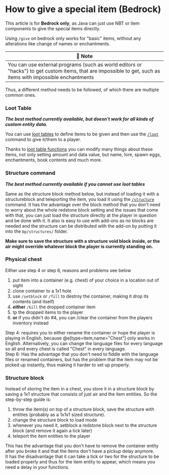 # How to give a special item (Bedrock)

This article is for **Bedrock only**, as Java can just use NBT or item components to give the special items directly.

Using `/give` on bedrock only works for "basic" items, without any alterations like change of names or enchantments.

| 📝 Note |
|---------|
|You can use external programs (such as world editors or "hacks") to get custom items, that are impossible to get, such as items with impossible enchantments|

Thus, a different method needs to be followed, of which there are multiple common ones.

### Loot Table

**_The best method currently available, but doesn't work for all kinds of custom entity data._**

You can use [loot tables](https://wiki.bedrock.dev/loot/loot-tables.html) to define items to be given and then use the [`/loot`](https://minecraft.wiki/w/Commands/loot) command to give it/them to a player.

Thanks to [loot table functions](https://wiki.bedrock.dev/loot/item-functions.html) you can modify many things about these items, not only setting amount and data value, but name, lore, spawn eggs, enchantments, book contents and much more.


### Structure command

**_The best method currently available if you cannot use loot tables_**

Same as the structure block method below, but instead of loading it with a structureblock and teleporting the item, you load it using the [`/structure`](https://minecraft.wiki/Commands/structure) command. It has the advantage over the block method that you don't need to worry about the whole redstone block setting and the issues that come with that, you can just load the structure directly at the player in question and be done with it. It also is easy to use with add-ons as no blocks are needed and the structure can be distributed with the add-on by putting it into the `bp/structures/` folder.

**Make sure to save the structure with a structure void block inside, or the air might override whatever block the player is currently standing on.**


### Physical chest

Either use step 4 or step 6, reasons and problems see below

1. put item into a container (e.g. chest) of your choice in a location out of sight
2. clone container to a 1x1 hole
3. use `/setblock` or `/fill` to destroy the container, making it drop its contents (and itself)
4. **either** `/kill` the dropped container item
5. tp the dropped items to the player
6. **or** if you didn't do #4, you can /clear the container from the players inventory instead

Step 4: requires you to either rename the container or hope the player is playing in English, because @e[type=item,name="Chest"] only works in English. Alternatively, you can change the language files for every language so all and every chest is called "Chest" in every language.  
Step 6: Has the advantage that you don't need to fiddle with the language files or renamed containers, but has the problem that the item may not be picked up instantly, thus making it harder to set up properly.

### Structure block

Instead of storing the item in a chest, you store it in a structure block by saving a 1x1 structure that consists of just air and the item entities. So the step-by-step guide is:

1. throw the item(s) on top of a structure block, save the structure with entities (probably as a 1x1x1 sized structure).
2. change the structure block to load mode
3. whenever you need it, setblock a redstone block next to the structure block (and remove it again a tick later)
4. teleport the item entities to the player

This has the advantage that you don't have to remove the container entity after you broke it and that the items don't have a pickup delay anymore.  
It has the disadvantage that it can take a tick or two for the structure to be loaded properly and thus for the item entity to appear, which means you need a delay in your functions.
